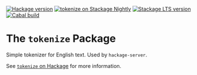 [![Hackage version](https://img.shields.io/hackage/v/tokenize.svg?label=Hackage&color=informational)](http://hackage.haskell.org/package/tokenize)
[![tokenize on Stackage Nightly](https://stackage.org/package/tokenize/badge/nightly)](https://stackage.org/nightly/package/tokenize)
[![Stackage LTS version](https://www.stackage.org/package/tokenize/badge/lts?label=Stackage)](https://www.stackage.org/package/tokenize)
[![Cabal build](https://github.com/haskell/tokenize/workflows/Haskell-CI/badge.svg)](https://github.com/haskell/tokenize/actions)

The `tokenize` Package
======================

Simple tokenizer for English text.
Used by `hackage-server`.

See [`tokenize` on Hackage](http://hackage.haskell.org/package/tokenize) for more information.
